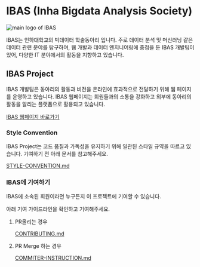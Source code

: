 # IBAS (Inha Bigdata Analysis Society)

![main logo of IBAS](profile/docs/images/logo_purple.png)

IBAS는 인하대학교의 빅데이터 학술동아리 입니다. 주로 데이터 분석 및 머신러닝 같은 데이터 관련 분야를 탐구하며, 웹 개발과 데이터 엔지니어링에 중점을 둔 IBAS 개발팀이 있어, 다양한 IT 분야에서의 활동을 지향하고 있습니다.

## IBAS Project

IBAS 개발팀은 동아리의 활동과 비전을 온라인에 효과적으로 전달하기 위해 웹 페이지를 운영하고 있습니다. IBAS 웹페이지는 회원들과의 소통을 강화하고 외부에 동아리의 활동을 알리는 플랫폼으로 활용되고 있습니다.

[IBAS 웹페이지 바로가기](https://www.inhabas.com/)

### Style Convention

IBAS Project는 코드 품질과 가독성을 유지하기 위해 일관된 스타일 규약을 따르고 있습니다. 기여하기 전 아래 문서를 참고해주세요.

[STYLE-CONVENTION.md](profile/STYLE-CONVENTION.md)

### IBAS에 기여하기

IBAS에 소속된 회원이라면 누구든지 이 프로젝트에 기여할 수 있습니다.

아래 기여 가이드라인을 확인하고 기여해주세요.

1. PR올리는 경우

    [CONTRIBUTING.md](profile/CONTRIBUTING.md)

2. PR Merge 하는 경우

    [COMMITER-INSTRUCTION.md](profile/COMMITER-INSTRUCTION.md)
